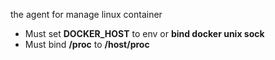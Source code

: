 the agent for manage linux container
* Must set **DOCKER_HOST** to env or **bind docker unix sock**
* Must bind **/proc** to **/host/proc**